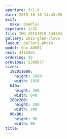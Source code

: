 ```yaml
---
aperture: f/2.0
date: 2015-10-10 14:43:06
exif:
  make: OnePlus
exposure: 1/25
file: IMG_20151010_144304
gallery: 2015-glen-clova
layout: gallery-photo
model: One A0001
next: 41169d3
ordering: 32
previous: 5388b77
sizes:
  1920x1080:
    height: 1080
    width: 1920
  640w:
    height: 360
    width: 640
  200x200:
    height: 200
    width: 200
  96x96:
    height: 96
    width: 96
title: 
---
```

